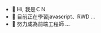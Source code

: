 - 👋 Hi, 我是ＣＮ
- 🌱 目前正在學習javascript、RWD ...
- 💞️ 努力成為前端工程師 ...


<!---
OrangJuic/OrangJuic is a ✨ special ✨ repository because its `README.md` (this file) appears on your GitHub profile.
You can click the Preview link to take a look at your changes.
--->
